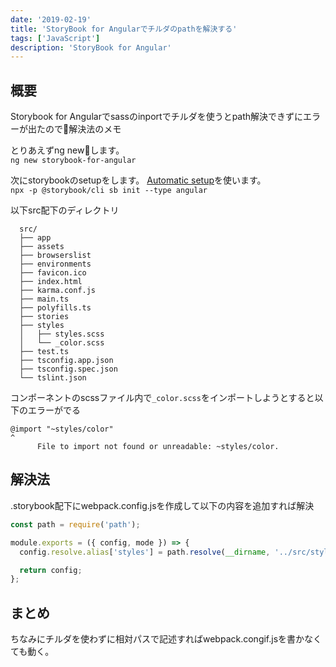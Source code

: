 ```yaml
---
date: '2019-02-19'
title: 'StoryBook for Angularでチルダのpathを解決する'
tags: ['JavaScript']
description: 'StoryBook for Angular'
---
```


## 概要
Storybook for Angularでsassのinportでチルダを使うとpath解決できずにエラーが出たので解決法のメモ

とりあえずng newします。  
`ng new storybook-for-angular`

次にstorybookのsetupをします。
[Automatic setup](https://storybook.js.org/docs/guides/guide-angular/#automatic-setup)を使います。  
`npx -p @storybook/cli sb init --type angular`  

以下src配下のディレクトリ
```
  src/
  ├── app
  ├── assets
  ├── browserslist
  ├── environments
  ├── favicon.ico
  ├── index.html
  ├── karma.conf.js
  ├── main.ts
  ├── polyfills.ts
  ├── stories
  ├── styles
  │   ├── styles.scss
  │   └── _color.scss
  ├── test.ts
  ├── tsconfig.app.json
  ├── tsconfig.spec.json
  └── tslint.json
```

コンポーネントのscssファイル内で`_color.scss`をインポートしようとすると以下のエラーがでる

```
@import "~styles/color"
^
      File to import not found or unreadable: ~styles/color.
```


## 解決法

.storybook配下にwebpack.config.jsを作成して以下の内容を追加すれば解決

```javascript
const path = require('path');

module.exports = ({ config, mode }) => {
  config.resolve.alias['styles'] = path.resolve(__dirname, '../src/styles');

  return config;
};
```

## まとめ
ちなみにチルダを使わずに相対パスで記述すればwebpack.congif.jsを書かなくても動く。